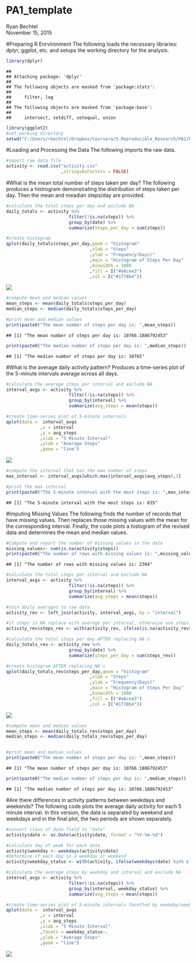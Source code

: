 # PA1_template
Ryan Bechtel  
November 15, 2015  

#Preparing R Enrvironment
The following loads the necessary libraries: dplyr, ggplot, etc. and setups the working directory for the analysis.

```r
library(dplyr)
```

```
## 
## Attaching package: 'dplyr'
## 
## The following objects are masked from 'package:stats':
## 
##     filter, lag
## 
## The following objects are masked from 'package:base':
## 
##     intersect, setdiff, setequal, union
```

```r
library(ggplot2)
#set working directory
setwd("C:/Users/rbechtel/Dropbox/Coursera/5_Reproducible_Research/PA1/RepData_PeerAssessment1")
```

#Loading and Processing the Data
The following imports the raw data.

```r
#import raw data file
activity <- read.csv("activity.csv"
                     ,stringsAsFactors = FALSE)
```

#What is the mean total number of steps taken per day?
The following produces a histrogram demonstrating the distribution of steps taken per day. Then the mean and meadian steps/day are provided. 

```r
#calculate the total steps per day and exclude NA
daily_totals <- activity %>%
                        filter(!is.na(steps)) %>%
                        group_by(date) %>%
                        summarize(steps_per_day = sum(steps))

#create histogram
qplot(daily_totals$steps_per_day,geom = "histogram"
                                ,xlab = "Steps"
                                ,ylab = "Frequency(Days)"
                                ,main = "Histogram of Steps Per Day"
                                ,binwidth = 1000
                                ,fill = I("#a6cee3")
                                ,col = I("#1f78b4"))
```

![](PA1_template_files/figure-html/unnamed-chunk-2-1.png) 

```r
#compute mean and median values
mean_steps <- mean(daily_totals$steps_per_day)
median_steps <- median(daily_totals$steps_per_day)

#print mean and median values
print(paste0("The mean number of steps per day is: ",mean_steps))
```

```
## [1] "The mean number of steps per day is: 10766.1886792453"
```

```r
print(paste0("The median number of steps per day is: ",median_steps))
```

```
## [1] "The median number of steps per day is: 10765"
```

#What is the average daily activity pattern?
Produces a time-series plot of the 5-minute intervals average across all days.

```r
#calculate the average steps per interval and exclude NA
interval_avgs <- activity %>%
                        filter(!is.na(steps)) %>%
                        group_by(interval) %>%
                        summarize(avg_steps = mean(steps))

#create time-series plot of 5-minute intervals
qplot(data =  interval_avgs
             ,x = interval
             ,y = avg_steps
             ,xlab = "5 Minute Interval"
             ,ylab = "Average Steps"
             ,geom = "line")
```

![](PA1_template_files/figure-html/unnamed-chunk-3-1.png) 

```r
#compute the interval that has the max number of steps
max_interval <- interval_avgs[which.max(interval_avgs$avg_steps),1]

#print the max interval
print(paste0("The 5-minute interval with the most steps is: ",max_interval))
```

```
## [1] "The 5-minute interval with the most steps is: 835"
```

#Imputing Missing Values
The following finds the number of records that have missing values. Then replaces those missing values with the mean for the corresponding interval. Finally, the code plots a histogram of the revised data and determines the mean and median values.

```r
#Compute and report the number of missing values in the data
missing_values<- sum(is.na(activity$steps))
print(paste0("The number of rows with missing values is: ",missing_values))
```

```
## [1] "The number of rows with missing values is: 2304"
```

```r
#calculate the total steps per interval and exclude NA
interval_avgs <- activity %>%
                        filter(!is.na(steps)) %>%
                        group_by(interval) %>%
                        summarize(avg_steps = mean(steps))

#join daily averages to raw data
activity_rev <- left_join(activity, interval_avgs, by = "interval")

#if steps is NA replace with average per interval, otherwise use steps. Values stores in new column: steps_rev.
activity_rev$steps_rev <- with(activity_rev, ifelse(is.na(activity_rev$steps),avg_steps,steps))

#calculate the total steps per day AFTER replacing NA's
daily_totals_rev <- activity_rev %>%
                        group_by(date) %>%
                        summarize(steps_per_day = sum(steps_rev))

#create histogram AFTER replacing NA's
qplot(daily_totals_rev$steps_per_day,geom = "histogram"
                                ,xlab = "Steps"
                                ,ylab = "Frequency(Days)"
                                ,main = "Histogram of Steps Per Day"
                                ,binwidth = 1000
                                ,fill = I("#a6cee3")
                                ,col = I("#1f78b4"))
```

![](PA1_template_files/figure-html/unnamed-chunk-4-1.png) 

```r
#compute mean and median values
mean_steps <- mean(daily_totals_rev$steps_per_day)
median_steps <- median(daily_totals_rev$steps_per_day)


#print mean and median values
print(paste0("The mean number of steps per day is: ",mean_steps))
```

```
## [1] "The mean number of steps per day is: 10766.1886792453"
```

```r
print(paste0("The median number of steps per day is: ",median_steps))
```

```
## [1] "The median number of steps per day is: 10766.1886792453"
```

#Are there differences in activity patterns between weekdays and weekends?
The following code plots the average daily activity for each 5 minute interval. In this version, the data is separated by weekend and weekdays and in the final plot, the two periods are shown separately. 

```r
#convert class of date field to "date"
activity$date <- as.Date(activity$date, format = "%Y-%m-%d")

#calculate day of week for each date
activity$weekday <- weekdays(activity$date)
#determine if each day is a weekday or weekend
activity$weekday_status <- with(activity, ifelse(weekdays(date) %in% c("Sunday","Saturday"),"Weekend","Weekday"))

#calculate the average steps by weekday and interval and exclude NA
interval_avgs <- activity %>%
                        filter(!is.na(steps)) %>%
                        group_by(interval, weekday_status) %>%
                        summarize(avg_steps = mean(steps))

#create time-series plot of 5-minute intervals facetted by weekday/weekend
qplot(data =  interval_avgs
             ,x = interval
             ,y = avg_steps
             ,xlab = "5 Minute Interval"
             ,facets = weekday_status~.
             ,ylab = "Average Steps"
             ,geom = "line")
```

![](PA1_template_files/figure-html/unnamed-chunk-5-1.png) 




